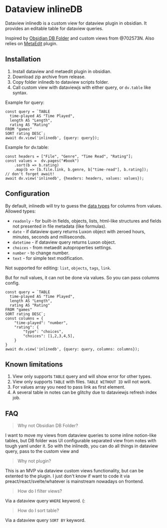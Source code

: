 # Dataview inlineDB

Dataview inlinedb is a custom view for dataview plugin in obsidian. It provides an editable table for dataview queries. 

Inspired by [Obsidian DB Folder](https://github.com/RafaelGB/obsidian-db-folder) and custom views from @702573N. Also relies on [MetaEdit](https://github.com/chhoumann/MetaEdit) plugin.

## Installation

1. Install dataview and metaedit plugin in obsidian.
2. Download zip archive from release.
3. Copy folder inlinedb to dataview scripts folder.
4. Call custom view with dataviewjs with either query, or `dv.table` like syntax.

Example for query:
```dataviewjs
const query = `TABLE
  time-played AS "Time Played",
  length AS "Length",
  rating AS "Rating"
FROM "games"
SORT rating DESC`;
await dv.view('inlinedb', {query: query});
```

Example for dv.table:
```dataviewjs
const headers = ["File", "Genre", "Time Read", "Rating"];
const values =  dv.pages("#book")
    .sort(b => b.rating)
    .map(b => [b.file.link, b.genre, b["time-read"], b.rating]);
// don't forget await!
await dv.view('inlinedb', {headers: headers, values: values});
```

## Configuration

By default, inlinedb will try to guess the [data types](https://blacksmithgu.github.io/obsidian-dataview/annotation/types-of-metadata/) for columns from values. 
Allowed types:
- `readonly` - for built-in fields, objects, lists, html-like structures and fields not presented in file metadata (like formulas).
- `date` - if dataview query returns Luxon object with zeroed hours, minutes, seconds and milliseconds.
- `datetime` - if dataview query returns Luxon object.
- `choices` - from metaedit autoproperties settings.
- `number` - to change number.
- `text` - for simple text modification.

Not supported for editing: `list`, `objects`, `tags`, `link`.

But for null values, it can not be done via values. So you can pass columns config.
```dataviewjs
const query = `TABLE
  time-played AS "Time Played",
  length AS "Length",
  rating AS "Rating"
FROM "games"
SORT rating DESC`;
const columns = {
    "time-played": "number",
    "rating": {
        "type": "choices",
        "choices": [1,2,3,4,5],
    }
}
await dv.view('inlinedb', {query: query, columns: columns});
```

## Known limitations

1. View only supports `TABLE` query and will show error for other types.
2. View only supports `TABLE` with files. `TABLE WITHOUT ID` will not work.
3. For values array you need to pass link as first element.
4. A several table in notes can be glitchy due to dataviewjs refresh index job.

## FAQ

> Why not Obsidian DB Folder?

I want to move my views from dataview queries to some inline notion-like tables, but DB folder was UI configurable separated view from notes with tough yaml under it. So with the inlinedb, you can do all things in dataview query, pass to the custom view and 

> Why not plugin?

This is an MVP via dataview custom views functionality, but can be extented to the plugin. I just don't know if want to code it via preact/react/svelte/whatever is mainstream nowadays on frontend.

> How do I filter views?

Via a dataview query `WHERE` keyword. (:

> How do I sort table?

Via a dataview query `SORT BY` keyword.

